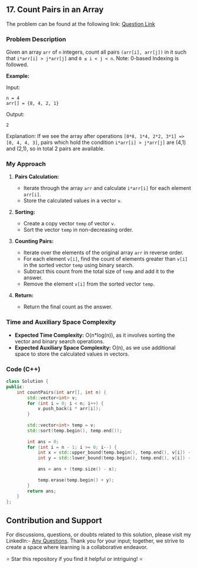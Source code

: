 ## 17. Count Pairs in an Array

The problem can be found at the following link: [Question Link](https://www.geeksforgeeks.org/problems/count-pairs-in-an-array4145/1)

### Problem Description

Given an array `arr` of `n` integers, count all pairs `(arr[i], arr[j])` in it such that `i*arr[i] > j*arr[j]` and `0 ≤ i < j < n`. Note: 0-based Indexing is followed.

**Example:**

Input:
```
n = 4
arr[] = {8, 4, 2, 1}
```
Output:
```
2
```
Explanation:
If we see the array after operations `[0*8, 1*4, 2*2, 3*1] => [0, 4, 4, 3]`, pairs which hold the condition `i*arr[i] > j*arr[j]` are (4,1) and (2,1), so in total 2 pairs are available.

### My Approach

1. **Pairs Calculation:**
   - Iterate through the array `arr` and calculate `i*arr[i]` for each element `arr[i]`.
   - Store the calculated values in a vector `v`.

2. **Sorting:**
   - Create a copy vector `temp` of vector `v`.
   - Sort the vector `temp` in non-decreasing order.

3. **Counting Pairs:**
   - Iterate over the elements of the original array `arr` in reverse order.
   - For each element `v[i]`, find the count of elements greater than `v[i]` in the sorted vector `temp` using binary search.
   - Subtract this count from the total size of `temp` and add it to the answer.
   - Remove the element `v[i]` from the sorted vector `temp`.

4. **Return:**
   - Return the final count as the answer.

### Time and Auxiliary Space Complexity

- **Expected Time Complexity:** O(n*log(n)), as it involves sorting the vector and binary search operations.
- **Expected Auxiliary Space Complexity:** O(n), as we use additional space to store the calculated values in vectors.

### Code (C++)

```cpp
class Solution {
public:
    int countPairs(int arr[], int n) {
        std::vector<int> v;
        for (int i = 0; i < n; i++) {
            v.push_back(i * arr[i]);
        }
        
        std::vector<int> temp = v;
        std::sort(temp.begin(), temp.end());
        
        int ans = 0;
        for (int i = n - 1; i >= 0; i--) {
            int x = std::upper_bound(temp.begin(), temp.end(), v[i]) - temp.begin();
            int y = std::lower_bound(temp.begin(), temp.end(), v[i]) - temp.begin();
            
            ans = ans + (temp.size() - x);
            
            temp.erase(temp.begin() + y);
        }
        return ans;
    }
};
```

## Contribution and Support

For discussions, questions, or doubts related to this solution, please visit my LinkedIn:- [Any Questions](https://www.linkedin.com/in/het-patel-8b110525a/).
Thank you for your input; together, we strive to create a space where learning is a collaborative endeavor.

⭐ Star this repository if you find it helpful or intriguing! ⭐
